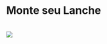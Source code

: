 <h1> Monte seu Lanche <h1>

<img src=”https://raw.githubusercontent.com/LuizBorba/MonteSeuLance/main/exemploLanche.png”>

